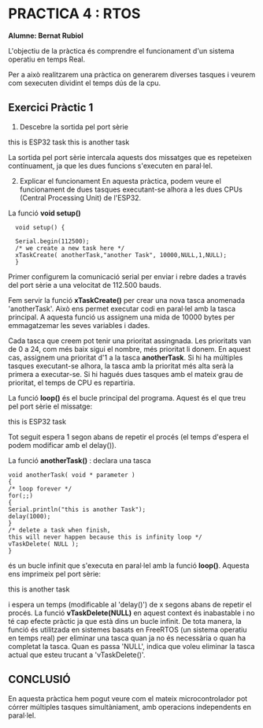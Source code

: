 # PRACTICA 4 :  RTOS
**Alumne: Bernat Rubiol**

L'objectiu de la pràctica és comprendre el funcionament d'un sistema operatiu en temps
Real.

Per a això realitzarem una pràctica on generarem diverses tasques i veurem com
sexecuten dividint el temps dús de la cpu.



## Exercici Pràctic 1


1. Descebre la sortida pel port sèrie


 this is ESP32 task
 this is another task


La sortida pel port sèrie intercala aquests dos missatges que es repeteixen contínuament, ja que les dues funcions s'executen en paral·lel.


2. Explicar el funcionament
En aquesta pràctica, podem veure el funcionament de dues tasques executant-se alhora a les dues CPUs (Central Processing Unit) de l'ESP32.

La funció **void setup()**


      void setup() {

      Serial.begin(112500);
      /* we create a new task here */
      xTaskCreate( anotherTask,"another Task", 10000,NULL,1,NULL); 
      }


Primer configurem la comunicació serial per enviar i rebre dades a través del port sèrie a una velocitat de 112.500 bauds.

Fem servir la funció **xTaskCreate()** per crear una nova tasca anomenada 'anotherTask'. Això ens permet executar codi en paral·lel amb la tasca principal. A aquesta funció us assignem una mida de 10000 bytes per emmagatzemar les seves variables i dades.

Cada tasca que creem pot tenir una prioritat assingnada. Les prioritats van de 0 a 24, com més baix sigui el nombre, més prioritat li donem. En aquest cas, assignem una prioritat d'1 a la tasca **anotherTask**. Si hi ha múltiples tasques executant-se alhora, la tasca amb la prioritat més alta serà la primera a executar-se. Si hi hagués dues tasques amb el mateix grau de prioritat, el temps de CPU es repartiria.


La funció **loop()** és el bucle principal del programa. Aquest és el que treu pel port sèrie el missatge:


 this is ESP32 task


Tot seguit espera 1 segon abans de repetir el procés (el temps d'espera el podem modificar amb el delay()).

La funció **anotherTask()** : declara una tasca


    void anotherTask( void * parameter )
    {
    /* loop forever */
    for(;;)
    {
    Serial.println("this is another Task");
    delay(1000);
    }
    /* delete a task when finish,
    this will never happen because this is infinity loop */
    vTaskDelete( NULL );
    }


és un bucle infinit que s'executa en paral·lel amb la funció **loop()**. Aquesta ens imprimeix pel port sèrie:


 this is another task


i espera un temps (modificable al 'delay()') de x segons abans de repetir el procés.
La funció **vTaskDelete(NULL)** en aquest context és inabastable i no té cap efecte pràctic ja que està dins un bucle infinit.
De tota manera, la funció és utilitzada en sistemes basats en FreeRTOS (un sistema operatiu en temps real) per eliminar una tasca quan ja no és necessària o quan ha completat la tasca. Quan es passa 'NULL', indica que voleu eliminar la tasca actual que esteu trucant a 'vTaskDelete()'.



## CONCLUSIÓ

En aquesta pràctica hem pogut veure com el mateix microcontrolador pot córrer múltiples tasques simultàniament, amb operacions independents en paral·lel.